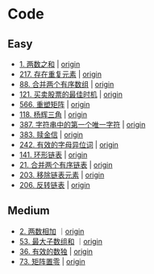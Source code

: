 # Code

## Easy

- [1. 两数之和](two_sum/main.go) | [origin](https://leetcode.cn/problems/two-sum/)
- [217. 存在重复元素](contains_duplicate/main.go) | [origin](https://leetcode.cn/problems/contains-duplicate/)
- [88. 合并两个有序数组](merge_sorted_array/main.go) | [origin](https://leetcode.cn/problems/merge-sorted-array/)
- [121. 买卖股票的最佳时机](best_time_to_buy_and_sell_stock/main.go) | [origin](https://leetcode.cn/problems/best-time-to-buy-and-sell-stock/)
- [566. 重塑矩阵](reshape_the_matrix/main.go) | [origin](https://leetcode.cn/problems/reshape-the-matrix/)
- [118. 杨辉三角](pascals_triangle/main.go) | [origin](https://leetcode.cn/problems/reshape-the-matrix/)
- [387. 字符串中的第一个唯一字符](first_unique_character_in_a_string/main.go) | [origin](https://leetcode.cn/problems/first-unique-character-in-a-string/)
- [383. 赎金信](ransom_note/main.go) | [origin](https://leetcode.cn/problems/ransom-note/)
- [242. 有效的字母异位词](valid_anagram/main.go) | [origin](https://leetcode.cn/problems/valid-anagram/)
- [141. 环形链表](linked_list_cycle/main.go) | [origin](https://leetcode.cn/problems/linked-list-cycle/description/)
- [21. 合并两个有序链表](merge_two_sorted_lists/main.go) | [origin](https://leetcode.cn/problems/merge-two-sorted-lists/)
- [203. 移除链表元素](remove_linked_list_elements/main.go) | [origin](https://leetcode.cn/problems/remove-linked-list-elements/)
- [206. 反转链表](reverse_linked_list/main.go) | [origin](https://leetcode.cn/problems/reverse-linked-list/)

## Medium

- [2. 两数相加](add_two_numbers/main.go) ｜[origin](https://leetcode.cn/problems/add-two-numbers/)
- [53. 最大子数组和](max_sub_array/main.go) ｜[origin](https://leetcode.cn/problems/maximum-subarray/)
- [36. 有效的数独](valid_sudoku/main.go) | [origin](https://leetcode.cn/problems/valid-sudoku/)
- [73. 矩阵置零](set_matrix_zeroes/main.go) | [origin](https://leetcode.cn/problems/set-matrix-zeroes/)